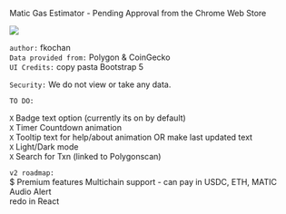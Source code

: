 Matic Gas Estimator  - Pending Approval from the Chrome Web Store  

![](https://i.ibb.co/pnSWq8G/Screen-Shot-2021-07-21-at-12-51-29-PM.png)



```author:``` fkochan  
```Data provided from:``` Polygon & CoinGecko   
```UI Credits:``` copy pasta Bootstrap 5

```Security:``` We do not view or take any data.

```TO DO:```

```X``` Badge text option (currently its on by default)  
```X```  Timer Countdown animation  
```X```  Tooltip text for help/about animation OR make last updated text  
```X```  Light/Dark mode  
```X```  Search for Txn (linked to Polygonscan)  

```v2 roadmap:```  
$ Premium features 
    Multichain support - can pay in USDC, ETH, MATIC  
    Audio Alert  
    redo in React  


